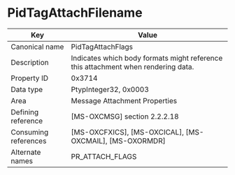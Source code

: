 # PidTagAttachFilename

| Key | Value |
|---|---|
| Canonical name | PidTagAttachFlags |
| Description | Indicates which body formats might reference this attachment when rendering data. |
| Property ID | 0x3714 |
| Data type | PtypInteger32, 0x0003 |
| Area | Message Attachment Properties |
| Defining reference | [MS-OXCMSG] section 2.2.2.18 |
| Consuming references | [MS-OXCFXICS], [MS-OXCICAL], [MS-OXCMAIL], [MS-OXORMDR] |
| Alternate names | PR_ATTACH_FLAGS |
